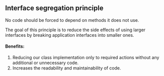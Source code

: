 ## Interface segregation principle

No code should be forced to depend on methods it does not use.

The goal of this principle is to reduce the side effects of using larger interfaces by breaking application interfaces into smaller ones.

#### Benefits:

1) Reducing our class implementation only to required actions without any additional or unnecessary code.
2) Increases the readability and maintainability of code.
